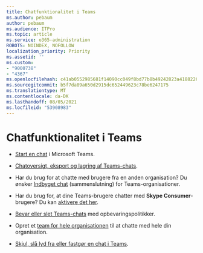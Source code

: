 ```yaml
---
title: Chatfunktionalitet i Teams
ms.author: pebaum
author: pebaum
ms.audience: ITPro
ms.topic: article
ms.service: o365-administration
ROBOTS: NOINDEX, NOFOLLOW
localization_priority: Priority
ms.assetid: ''
ms.custom:
- "9000738"
- "4367"
ms.openlocfilehash: c41ab0552985681f14090cc049f8bd77b8b49242823a418822674cd21dea0f77
ms.sourcegitcommit: b5f7da89a650d2915dc652449623c78be6247175
ms.translationtype: MT
ms.contentlocale: da-DK
ms.lasthandoff: 08/05/2021
ms.locfileid: "53908983"
---
```

# <a name="teams-chat-functionality"></a>Chatfunktionalitet i Teams

- [Start en chat](https://support.office.com/article/start-a-chat-in-teams-0c71b32b-c050-4930-a887-5afbe742b3d8) i Microsoft Teams.

- [Chatoversigt, eksport og lagring af Teams-chats](https://docs.microsoft.com/alchemyinsights/chat-history-in-microsoft-teams).

- Har du brug for at chatte med brugere fra en anden organisation? Du ønsker [Indbyget chat](https://docs.microsoft.com/microsoftteams/native-chat-for-external-users) (sammenslutning) for Teams-organisationer.

- Har du brug for, at dine Teams-brugere chatter med **Skype Consumer**-brugere? Du kan [aktivere det her](https://docs.microsoft.com/microsoftteams/manage-external-access#step-1---enable-your-organization-to-communicate-with-another-teams-organization). 

- [Bevar eller slet Teams-chats](https://docs.microsoft.com/microsoftteams/retention-policies) med opbevaringspolitikker.

- Opret et [team for hele organisationen](https://docs.microsoft.com/microsoftteams/create-an-org-wide-team) til at chatte med hele din organisation.

- [Skjul, slå lyd fra eller fastgør en chat i Teams](https://support.office.com/article/hide-mute-or-pin-a-chat-in-teams-9aee02ef-713d-495b-8a73-9762d8e4b066).
